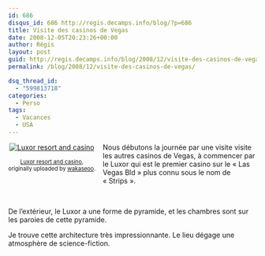```yaml
---
id: 686
disqus_id: 686 http://regis.decamps.info/blog/?p=686
title: Visite des casinos de Vegas
date: 2008-12-05T20:23:26+00:00
author: Régis
layout: post
guid: http://regis.decamps.info/blog/2008/12/visite-des-casinos-de-vegas/
permalink: /blog/2008/12/visite-des-casinos-de-vegas/

dsq_thread_id:
  - "599813718"
categories:
  - Perso
tags:
  - Vacances
  - USA
---
```

<div style="float: left; text-align: center; margin-right: 15px; margin-bottom: 15px;">
  <a href="http://www.flickr.com/photos/wakaseoo/3095324377/" title="photo sharing"><img src="http://farm4.static.flickr.com/3100/3095324377_df3c0bf6fd_t.jpg" alt="Luxor resort and casino" /></a><br /> <span style="font-size: 0.8em; margin-top: 0px;"><br /> <a href="http://www.flickr.com/photos/wakaseoo/3095324377/">Luxor resort and casino</a>,<br /> originally uploaded by <a href="http://www.flickr.com/people/wakaseoo/">wakaseoo</a>.<br /> </span>
</div>

Nous débutons la journée par une visite visite les autres casinos de Vegas, à commencer par le Luxor qui est le premier casino sur le « Las Vegas Bld » plus connu sous le nom de « Strips ».
  
<br clear="all" />
  
<!--more-->

De l’extérieur, le Luxor a une forme de pyramide, et les chambres sont sur les paroies de cette pyramide.

Je trouve cette architecture très impressionnante. Le lieu dégage une atmosphère de science-fiction.
